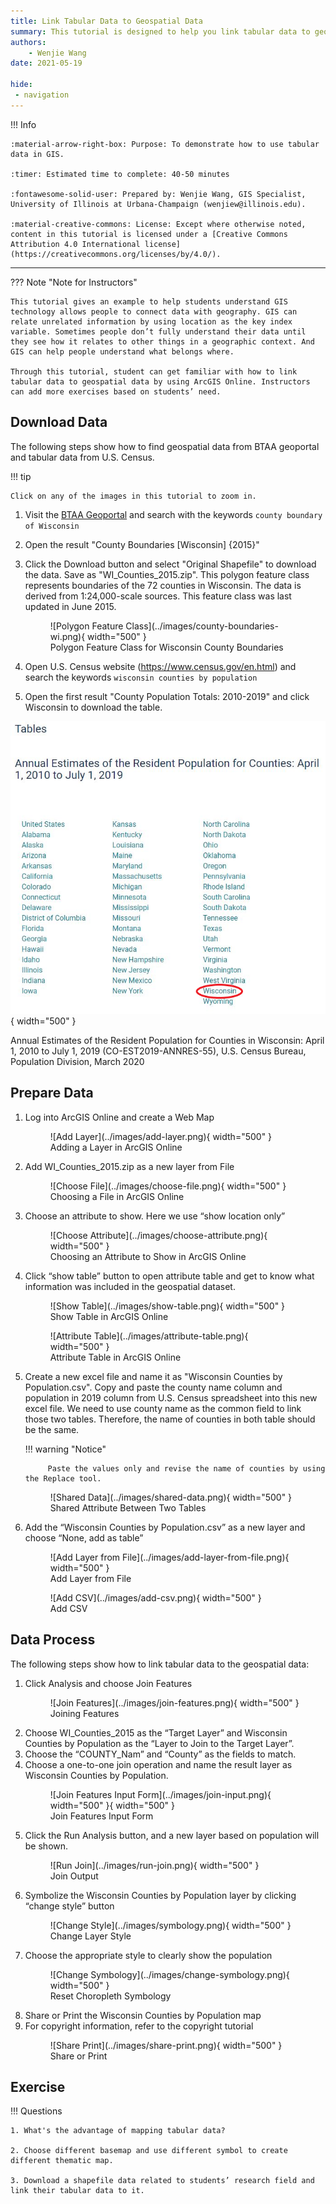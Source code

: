 ```yaml
---
title: Link Tabular Data to Geospatial Data
summary: This tutorial is designed to help you link tabular data to geospatial data that you may need for a research project.
authors:
    - Wenjie Wang
date: 2021-05-19

hide:
 - navigation
---
```


!!! Info

	:material-arrow-right-box: Purpose: To demonstrate how to use tabular data in GIS.
	
	:timer: Estimated time to complete: 40-50 minutes

	:fontawesome-solid-user: Prepared by: Wenjie Wang, GIS Specialist, University of Illinois at Urbana-Champaign (wenjiew@illinois.edu). 

	:material-creative-commons: License: Except where otherwise noted, content in this tutorial is licensed under a [Creative Commons Attribution 4.0 International license](https://creativecommons.org/licenses/by/4.0/).

------------------------------


??? Note "Note for Instructors"

	This tutorial gives an example to help students understand GIS technology allows people to connect data with geography. GIS can relate unrelated information by using location as the key index variable. Sometimes people don’t fully understand their data until they see how it relates to other things in a geographic context. And GIS can help people understand what belongs where.

	Through this tutorial, student can get familiar with how to link tabular data to geospatial data by using ArcGIS Online. Instructors can add more exercises based on students’ need.

## Download Data

The following steps show how to find geospatial data from BTAA geoportal and tabular data from U.S. Census.

!!! tip

	Click on any of the images in this tutorial to zoom in.


1. Visit the [BTAA Geoportal](https://geo.btaa.org) and search with the keywords `county boundary of Wisconsin`

2. Open the result "County Boundaries [Wisconsin] {2015}"

3. Click the Download button and select "Original Shapefile" to download the data. Save as "WI_Counties_2015.zip". This polygon feature class represents boundaries of the 72 counties in Wisconsin. The data is derived from 1:24,000-scale sources. This feature class was last updated in June 2015.
    <figure markdown>
     ![Polygon Feature Class](../images/county-boundaries-wi.png){ width="500" }
     <figcaption>Polygon Feature Class for Wisconsin County Boundaries</figcaption>
    </figure>
4. Open U.S. Census website (<https://www.census.gov/en.html>) and search the keywords `wisconsin counties by population`
5. Open the first result "County Population Totals: 2010-2019" and click Wisconsin to download the table.

    <figure markdown>
![County Population](../images/census-pop.png){ width="500" }<figcaption>Annual Estimates of the Resident Population for Counties in Wisconsin: April 1, 2010 to July 1, 2019 (CO-EST2019-ANNRES-55), U.S. Census Bureau, Population Division, March 2020</figcaption>
    </figure>

## Prepare Data

1. Log into ArcGIS Online and create a Web Map
    <figure markdown>
    ![Add Layer](../images/add-layer.png){ width="500" }<figcaption>Adding a Layer in ArcGIS Online</  figcaption>
    </figure>
2. Add WI_Counties_2015.zip as a new layer from File
    <figure markdown>
    ![Choose File](../images/choose-file.png){ width="500" }<figcaption>Choosing a File in ArcGIS Online</figcaption>
    </figure>
3. Choose an attribute to show. Here we use “show location only”
    <figure markdown>
    ![Choose Attribute](../images/choose-attribute.png){ width="500" }<figcaption>Choosing an Attribute to Show in ArcGIS Online</figcaption>
    </figure>
4. Click “show table” button to open attribute table and get to know what information was included in the geospatial dataset.
    <figure markdown>
    ![Show Table](../images/show-table.png){ width="500" }<figcaption>Show Table in ArcGIS Online</figcaption>
    </figure>
    <figure markdown>
    ![Attribute Table](../images/attribute-table.png){ width="500" }<figcaption>Attribute Table in ArcGIS Online</figcaption>
    </figure>
5. Create a new excel file and name it as "Wisconsin Counties by Population.csv". Copy and paste the county name column and population in 2019 column from U.S. Census spreadsheet into this new excel file. We need to use county name as the common field to link those two tables. Therefore, the name of counties in both table should be the same.

    !!! warning "Notice"
    		
    		Paste the values only and revise the name of counties by using the Replace tool.

    <figure markdown>
    ![Shared Data](../images/shared-data.png){ width="500" }<figcaption>Shared Attribute Between Two Tables</figcaption>
    </figure>
6. Add the “Wisconsin Counties by Population.csv” as a new layer and choose “None, add as table”
    <figure markdown>
    ![Add Layer from File](../images/add-layer-from-file.png){ width="500" }<figcaption>Add Layer from File</figcaption>
    </figure>
    <figure markdown>
    ![Add CSV](../images/add-csv.png){ width="500" }<figcaption>Add CSV</figcaption></figure>

## Data Process

The following steps show how to link tabular data to the geospatial data: 

1. Click Analysis and choose Join Features
    <figure markdown>
    ![Join Features](../images/join-features.png){ width="500" }<figcaption>Joining Features</figcaption>
    </figure>
2. Choose WI_Counties_2015 as the “Target Layer” and Wisconsin Counties by Population as the “Layer to Join to the Target Layer”.
3. Choose the “COUNTY_Nam” and “County” as the fields to match.
4. Choose a one-to-one join operation and name the result layer as Wisconsin Counties by Population.
    <figure markdown>
    ![Join Features Input Form](../images/join-input.png){ width="500" }{ width="500" }<figcaption>Join Features Input Form</figcaption>
    </figure>
5. Click the Run Analysis button, and a new layer based on population will be shown.
    <figure markdown>
    ![Run Join](../images/run-join.png){ width="500" }<figcaption>Join Output</figcaption>
    </figure>
6. Symbolize the Wisconsin Counties by Population layer by clicking “change style” button
    <figure markdown>
    ![Change Style](../images/symbology.png){ width="500" }<figcaption>Change Layer Style</figcaption>
    </figure>
7. Choose the appropriate style to clearly show the population
    <figure markdown>
    ![Change Symbology](../images/change-symbology.png){ width="500" }<figcaption>Reset Choropleth Symbology</figcaption>
    </figure>
8. Share or Print the Wisconsin Counties by Population map
9. For copyright information, refer to the copyright tutorial
    <figure markdown>
    ![Share Print](../images/share-print.png){ width="500" }<figcaption>Share or Print</figcaption>
    </figure>

## Exercise

!!! Questions

    1. What's the advantage of mapping tabular data?

    2. Choose different basemap and use different symbol to create different thematic map.

    3. Download a shapefile data related to students’ research field and link their tabular data to it.
